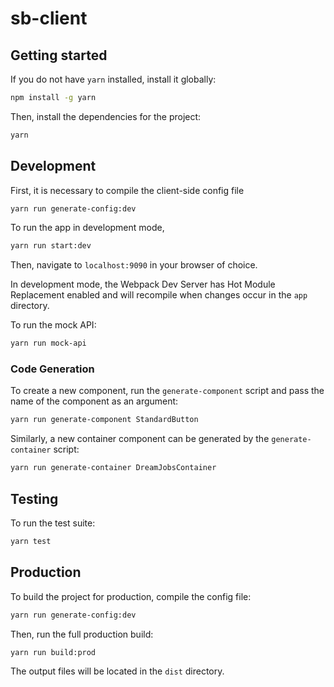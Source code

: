 # sb-client

## Getting started
If you do not have `yarn` installed, install it globally:
```bash
npm install -g yarn
```

Then, install the dependencies for the project:
```bash
yarn
```

## Development

First, it is necessary to compile the client-side config file
```bash
yarn run generate-config:dev
```

To run the app in development mode,
```bash
yarn run start:dev
```

Then, navigate to `localhost:9090` in your browser of choice.

In development mode, the Webpack Dev Server has
Hot Module Replacement enabled and will recompile
when changes occur in the `app` directory.

To run the mock API:
```bash
yarn run mock-api
```

### Code Generation
To create a new component, run the `generate-component` script and pass the name of the component as an argument:
```bash
yarn run generate-component StandardButton
```

Similarly, a new container component can be generated by the `generate-container` script:
```bash
yarn run generate-container DreamJobsContainer
```

## Testing
To run the test suite:
```bash
yarn test
```

## Production

To build the project for production, compile the config file:
```bash
yarn run generate-config:dev
```

Then, run the full production build:
```bash
yarn run build:prod
```
The output files will be located in the `dist` directory.